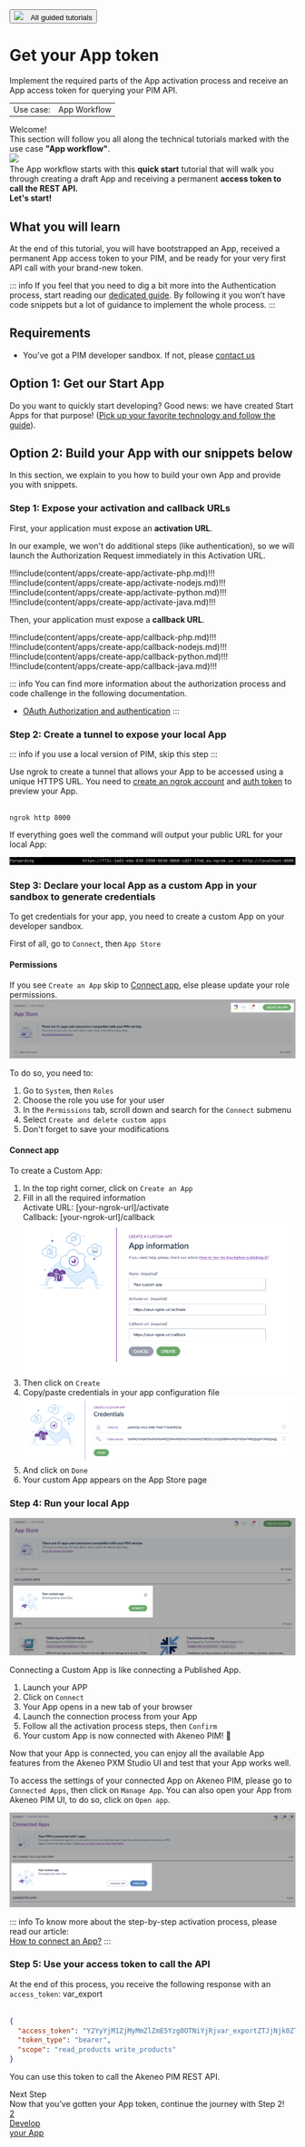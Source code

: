 <a href="/tutorials/homepage.html" class="back-button">
   <button>
      <img src="/img/icons/icon--arrow-back.svg" style="margin-right: 10px;">
      All guided tutorials
   </button>
</a>

# Get your App token

Implement the required parts of the App activation process and receive an App access token for querying your PIM API.

<table class="tag-container-xs">
    <tr>
        <td>Use case:</td>
        <td>
            <div class="tag-not-selectable">
                <div class="tag-color tag-color-light-blue"></div>
                <div class="tag-label">App Workflow</div>
            </div>
        </td>
    </tr>
</table>

<div class="block-welcome">
    <div class="block-welcome-title">Welcome!</div>
    <div class="block-welcome-row">
        <div class="block-welcome-text">
            This section will follow you all along the technical tutorials
            marked with the use case <b>"App workflow"</b>.
        </div>
        <img src="../../img/illustrations/illus--Attributegroup.svg" width="110px" class="hidden-xs">
    </div>
    <div class="block-welcome-text">
         The App workflow starts with this <b>quick start</b> tutorial that will walk you
         through creating a draft App and receiving a permanent <b>access token to call the REST API.</b>
    </div>
    <div class="block-welcome-text">
        <b>Let's start!</b>
    </div>
</div>

## What you will learn
At the end of this tutorial, you will have bootstrapped an App, received a permanent App access token to your PIM,
and be ready for your very first API call with your brand-new token.

::: info
If you feel that you need to dig a bit more into the Authentication process, start reading our
[dedicated guide](/apps/authentication-and-authorization.html#oauth-20). By following it you won’t have
code snippets but a lot of guidance to implement the whole process.
:::

## Requirements

- You’ve got a PIM developer sandbox. If not, please [contact us](https://www.akeneo.com/contact/)

## Option 1: Get our Start App

Do you want to quickly start developing? Good news: we have created Start Apps for that purpose!
([Pick up your favorite technology and follow the guide](https://github.com/akeneo/sample-apps)).

## Option 2: Build your App with our snippets below

In this section, we explain to you how to build your own App and provide you with snippets.

### Step 1: Expose your activation and callback URLs

First, your application must expose an **activation URL**.

In our example, we won't do additional steps (like authentication), so we will launch the Authorization Request immediately in this Activation URL.

!!!include(content/apps/create-app/activate-php.md)!!!
!!!include(content/apps/create-app/activate-nodejs.md)!!!
!!!include(content/apps/create-app/activate-python.md)!!!
!!!include(content/apps/create-app/activate-java.md)!!!

Then, your application must expose a **callback URL**.

!!!include(content/apps/create-app/callback-php.md)!!!
!!!include(content/apps/create-app/callback-nodejs.md)!!!
!!!include(content/apps/create-app/callback-python.md)!!!
!!!include(content/apps/create-app/callback-java.md)!!!


::: info
You can find more information about the authorization process and code challenge in the following documentation. 
- [OAuth Authorization and authentication](/apps/authentication-and-authorization.html#)
:::

### Step 2: Create a tunnel to expose your local App

::: info
if you use a local version of PIM, skip this step
:::

Use ngrok to create a tunnel that allows your App to be accessed using a unique HTTPS URL.
You need to [create an ngrok account](https://ngrok.com/) and [auth token](https://dashboard.ngrok.com/auth/your-authtoken) to preview your App.

```shell

ngrok http 8000
```

If everything goes well the command will output your public URL for your local App:

![Ngrok result](../../img/apps/app-ngrok-result.png)

### Step 3: Declare your local App as a custom App in your sandbox to generate credentials

To get credentials for your app, you need to create a custom App on your developer sandbox.

First of all, go to `Connect`, then `App Store`

#### Permissions

If you see `Create an App` skip to [Connect app](#connect-app), else please update your role permissions.
![Create an app button](../../img/apps/create-a-custom-app-button.png) 

To do so, you need to:
1. Go to `System`, then `Roles`
2. Choose the role you use for your user
3. In the `Permissions` tab, scroll down and search for the `Connect` submenu
4. Select `Create and delete custom apps`
5. Don't forget to save your modifications

#### Connect app

To create a Custom App:
1. In the top right corner, click on `Create an App`
2. Fill in all the required information<br />
   Activate URL: [your-ngrok-url]/activate<br />
   Callback: [your-ngrok-url]/callback
      ![Custom app creation screen](../../img/apps/custom-app-creation-info.png)
3. Then click on `Create`
4. Copy/paste credentials in your app configuration file
   ![Custom app credentials screen](../../img/apps/custom-app-creation-credentials.png)
5. And click on `Done`
6. Your custom App appears on the App Store page


### Step 4: Run your local App

![Custom App on the App Store](../../img/apps/marketplace-with-custom-app.png)

Connecting a Custom App is like connecting a Published App. 

1. Launch your APP
2. Click on `Connect`
3. Your App opens in a new tab of your browser
4. Launch the connection process from your App
5. Follow all the activation process steps, then `Confirm`
6. Your custom App is now connected with Akeneo PIM! 🔗

Now that your App is connected, you can enjoy all the available App features from the Akeneo PXM Studio UI and test that your App works well. 

To access the settings of your connected App on Akeneo PIM, please go to `Connected Apps`, then click on `Manage App`. 
You can also open your App from Akeneo PIM UI, to do so, click on `Open app`. 

![Connected custom App on Apps](../../img/apps/connected-custom-app.png)

::: info
To know more about the step-by-step activation process, please read our article:  
[How to connect an App?](https://help.akeneo.com/pim/serenity/articles/how-to-connect-my-pim-with-apps.html#how-to-connect-an-app)
:::

### Step 5: Use your access token to call the API

At the end of this process, you receive the following response with an `access_token`:
var_export
```json

{
  "access_token": "Y2YyYjM1ZjMyMmZlZmE5Yzg0OTNiYjRjvar_exportZTJjNjk0ZTUxYTE0NWI5Zm",
  "token_type": "bearer",
  "scope": "read_products write_products"
}
```

You can use this token to call the Akeneo PIM REST API.

<div class="block-next-steps block-next-steps-main">
    <div class="block-next-steps-title">Next Step</div>
    <div class="block-next-steps-text">Now that you’ve gotten your App token, continue the journey with Step 2!</div>
    <a href="/tutorials/how-to-retrieve-pim-structure.html" class="next-steps-button next-steps-button-smaller">
        <div class="next-steps-button-number">2</div>
        <div class="next-steps-button-text">
            Develop<br>
            your App
        </div>
   </a>
</div>
